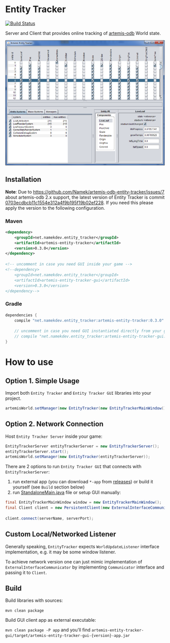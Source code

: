 # Entity Tracker
[![Build Status](https://travis-ci.org/Namek/artemis-odb-entity-tracker.svg?branch=master)](https://travis-ci.org/Namek/artemis-odb-entity-tracker)

Server and Client that provides online tracking of [artemis-odb](https://github.com/junkdog/artemis-odb) World state.

![screenshot](/screenshot.png?raw=true)

## Installation

**Note**: Due to https://github.com/Namek/artemis-odb-entity-tracker/issues/7 about artemis-odb 2.x support, the latest version of Entity Tracker is commit [0703ecdbcb11c1554e312a4f9b195f19b02ef228](https://github.com/Namek/artemis-odb-entity-tracker/commit/0703ecdbcb11c1554e312a4f9b195f19b02ef228). If you need this please apply the version to the following configuration.

### Maven

```xml
<dependency>
	<groupId>net.namekdev.entity_tracker</groupId>
	<artifactId>artemis-entity-tracker</artifactId>
	<version>0.3.0</version>
</dependency>

<!-- uncomment in case you need GUI inside your game -->
<!--dependency>
	<groupId>net.namekdev.entity_tracker</groupId>
	<artifactId>artemis-entity-tracker-gui</artifactId>
	<version>0.3.0</version>
</dependency-->
```

### Gradle

```groovy
dependencies {
	compile "net.namekdev.entity_tracker:artemis-entity-tracker:0.3.0"
	
	// uncomment in case you need GUI instantiated directly from your game
	// compile "net.namekdev.entity_tracker:artemis-entity-tracker-gui:0.3.0"
}
```

# How to use

## Option 1. Simple Usage

Import both `Entity Tracker` and `Entity Tracker GUI` libraries into your project.


```java
artemisWorld.setManager(new EntityTracker(new EntityTrackerMainWindow()));
```

## Option 2. Network Connection

Host `Entity Tracker Server` inside your game:
```java
EntityTrackerServer entityTrackerServer = new EntityTrackerServer();
entityTrackerServer.start();
artemisWorld.setManager(new EntityTracker(entityTrackerServer));
```

There are 2 options to run `Entity Tracker GUI` that connects with `EntityTrackerServer`:

1. run external app (you can download `*-app` from [releases](https://github.com/Namek/artemis-odb-entity-tracker/releases)) or build it yourself (see `Build` section below)
2. run [StandaloneMain.java](artemis-entity-tracker-gui/src/main/java/net/namekdev/entity_tracker/StandaloneMain.java) file or setup GUI manually:
```java
final EntityTrackerMainWindow window = new EntityTrackerMainWindow();
final Client client = new PersistentClient(new ExternalInterfaceCommunicator(window));

client.connect(serverName, serverPort);
```

## Custom Local/Networked Listener

Generally speaking, `EntityTracker` expects `WorldUpdateListener` interface implementation, e.g. it may be some window listener.

To achieve network version one can just mimic implementation of `ExternalInterfaceCommunicator` by implementing `Communicator` interface and passing it to `Client`.


## Build

Build libraries with sources:

`mvn clean package`

Build GUI client app as external executable:

`mvn clean package -P app` and you'll find `artemis-entity-tracker-gui/target/artemis-entity-tracker-gui-{version}-app.jar`
